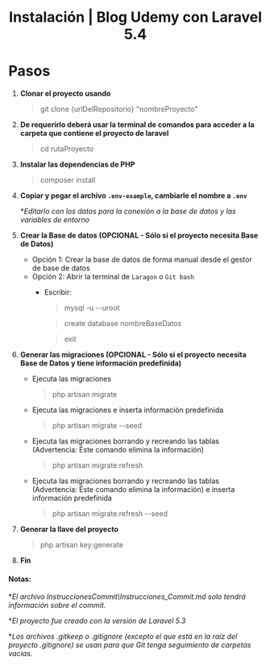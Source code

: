 
<h1 align="center">Instalación | Blog Udemy con Laravel 5.4</h1>

# Pasos

1. **Clonar el proyecto usando**

      > git clone {urlDelRepositorio} "nombreProyecto"

2. **De requerirlo deberá usar la terminal de comandos para acceder a la carpeta que contiene el proyecto de laravel**

      > cd rutaProyecto

3. **Instalar las dependencias de PHP**

      > composer install

4. **Copiar y pegar el archivo `.env-example`, cambiarle el nombre a `.env`**

      **Editarlo con los datos para la conexión a la base de datos y las variables de entorno*

5. **Crear la Base de datos (OPCIONAL - Sólo si el proyecto necesita Base de Datos)**
    - Opción 1: Crear la base de datos de forma manual desde el gestor de base de datos
    - Opción 2: Abrir la terminal de `Laragon` o `Git bash`
        - Escribir:

            > mysql -u --uroot

            > create database nombreBaseDatos

            > exit

6. **Generar las migraciones (OPCIONAL - Sólo si el proyecto necesita Base de Datos y tiene información predefinida)**

      - Ejecuta las migraciones

        > php artisan migrate

      - Ejecuta las migraciones e inserta información predefinida       

        > php artisan migrate --seed  

      - Ejecuta las migraciones borrando y recreando las tablas (Advertencia: Éste comando elimina la información)       

        > php artisan migrate:refresh

      - Ejecuta las migraciones borrando y recreando las tablas (Advertencia: Éste comando elimina la información) e inserta información predefinida       

        > php artisan migrate:refresh --seed 

7. **Generar la llave del proyecto**

      > php artisan key:generate

8. **Fin**

<!-- Notas -->
#### Notas:

**El archivo InstruccionesCommit\Instrucciones_Commit.md solo tendrá información sobre el commit.*

**El proyecto fue creado con la versión de Laravel 5.3*

**Los archivos .gitkeep o .gitignore (excepto el que está en la raíz del proyecto .gitignore) se usan para que Git tenga seguimiento de carpetas vacias.*